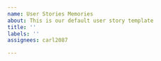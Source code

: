 ```yaml
---
name: User Stories Memories
about: This is our default user story template
title: ''
labels: ''
assignees: carl2087

---
```



